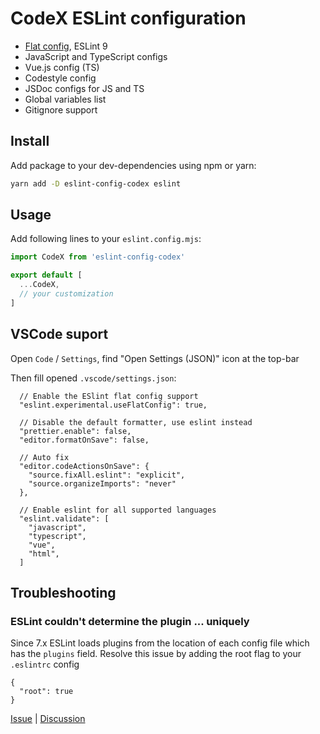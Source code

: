 # CodeX ESLint configuration

- [Flat config](https://eslint.org/docs/latest/use/configure/configuration-files), ESLint 9
- JavaScript and TypeScript configs
- Vue.js config (TS)
- Codestyle config
- JSDoc configs for JS and TS
- Global variables list
- Gitignore support

## Install

Add package to your dev-dependencies using npm or yarn:

```bash
yarn add -D eslint-config-codex eslint
```

## Usage

Add following lines to your `eslint.config.mjs`:

```js
import CodeX from 'eslint-config-codex'

export default [
  ...CodeX,
  // your customization
]
```

## VSCode suport

Open `Code` / `Settings`, find "Open Settings (JSON)" icon at the top-bar

Then fill opened `.vscode/settings.json`:

```jsonc
  // Enable the ESlint flat config support
  "eslint.experimental.useFlatConfig": true,

  // Disable the default formatter, use eslint instead
  "prettier.enable": false,
  "editor.formatOnSave": false,

  // Auto fix
  "editor.codeActionsOnSave": {
    "source.fixAll.eslint": "explicit",
    "source.organizeImports": "never"
  },

  // Enable eslint for all supported languages
  "eslint.validate": [
    "javascript",
    "typescript",
    "vue",
    "html",
  ]
```


## Troubleshooting

### ESLint couldn't determine the plugin ... uniquely

Since 7.x ESLint loads plugins from the location of each config file which has the `plugins` field. Resolve this issue by adding the root flag to your `.eslintrc` config

```
{
  "root": true
}
```

[Issue](https://github.com/codex-team/eslint-config/issues/25) | [Discussion](https://github.com/eslint/eslint/issues/13385#issuecomment-641252879)
